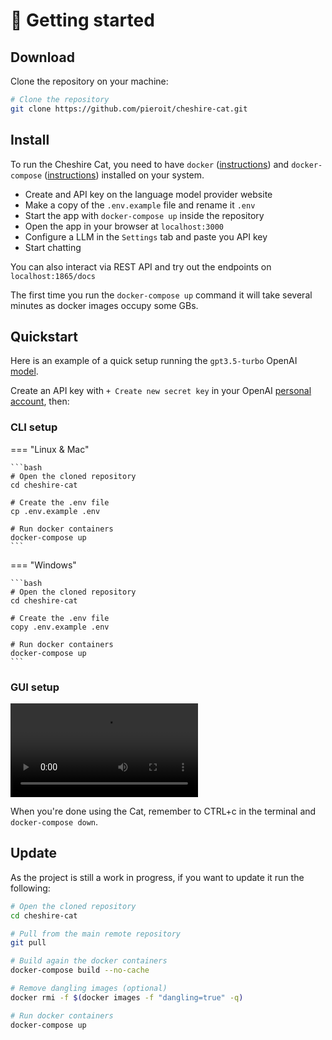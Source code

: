 # :rocket: Getting started

## Download
Clone the repository on your machine:

```bash
# Clone the repository
git clone https://github.com/pieroit/cheshire-cat.git
```

## Install
To run the Cheshire Cat, you need to have `docker` ([instructions](https://docs.docker.com/engine/install/)) and `docker-compose` ([instructions](https://docs.docker.com/compose/install/)) installed on your system.

- Create and API key on the language model provider website  
- Make a copy of the `.env.example` file and rename it `.env`
- Start the app with `docker-compose up` inside the repository
- Open the app in your browser at `localhost:3000`
- Configure a LLM in the `Settings` tab and paste you API key
- Start chatting

You can also interact via REST API and try out the endpoints on `localhost:1865/docs`

The first time you run the `docker-compose up` command it will take several minutes as docker images occupy some GBs.

## Quickstart
Here is an example of a quick setup running the `gpt3.5-turbo` OpenAI [model](https://platform.openai.com/docs/models/gpt-3-5).  

Create an API key with `+ Create new secret key` in your OpenAI [personal account](https://platform.openai.com/account/api-keys), then:

### CLI setup
=== "Linux & Mac"

    ```bash
    # Open the cloned repository
    cd cheshire-cat
    
    # Create the .env file
    cp .env.example .env
    
    # Run docker containers
    docker-compose up
    ```
=== "Windows"
    
    ```bash
    # Open the cloned repository
    cd cheshire-cat
    
    # Create the .env file
    copy .env.example .env
    
    # Run docker containers
    docker-compose up
    ```

### GUI setup   

![type:video](assets/vid/setup.mp4)

    
When you're done using the Cat, remember to CTRL+c in the terminal and `docker-compose down`.

## Update
As the project is still a work in progress, if you want to update it run the following:
```bash
# Open the cloned repository
cd cheshire-cat

# Pull from the main remote repository
git pull

# Build again the docker containers
docker-compose build --no-cache

# Remove dangling images (optional)
docker rmi -f $(docker images -f "dangling=true" -q)

# Run docker containers
docker-compose up
```

